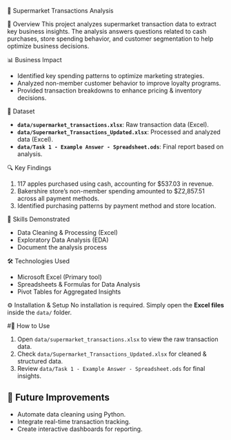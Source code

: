 🏪 Supermarket Transactions Analysis

📌 Overview
This project analyzes supermarket transaction data to extract key business insights. The analysis answers questions related to 
cash purchases, store spending behavior, and customer segmentation to help optimize business decisions.

📊 Business Impact
- Identified key spending patterns to optimize marketing strategies.
- Analyzed non-member customer behavior to improve loyalty programs.
- Provided transaction breakdowns to enhance pricing & inventory decisions.

📂 Dataset
- **`data/supermarket_transactions.xlsx`**: Raw transaction data (Excel).
- **`data/Supermarket_Transactions_Updated.xlsx`**: Processed and analyzed data (Excel).
- **`data/Task 1 - Example Answer - Spreadsheet.ods`**: Final report based on analysis.

🔍 Key Findings
1. 117 apples purchased using cash, accounting for $537.03 in revenue.
2. Bakershire store’s non-member spending amounted to $Z2,857.51 across all payment methods.
3. Identified purchasing patterns by payment method and store location.

🚀 Skills Demonstrated
- Data Cleaning & Processing (Excel)
- Exploratory Data Analysis (EDA)
- Document the analysis process

🛠️ Technologies Used
- Microsoft Excel (Primary tool)
- Spreadsheets & Formulas for Data Analysis
- Pivot Tables for Aggregated Insights  

⚙️ Installation & Setup
No installation is required. Simply open the **Excel files** inside the `data/` folder.

#📖 How to Use
1. Open `data/supermarket_transactions.xlsx` to view the raw transaction data.
2. Check `data/Supermarket_Transactions_Updated.xlsx` for cleaned & structured data.
3. Review `data/Task 1 - Example Answer - Spreadsheet.ods` for final insights.


## 🚀 Future Improvements
- Automate data cleaning using Python.
- Integrate real-time transaction tracking.
- Create interactive dashboards for reporting.
